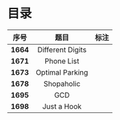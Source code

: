 # 目录

| 序号 | 题目 | 标注 |
| :-: | :-: | :-: |
| **1664** | Different Digits |  |
| **1671** | Phone List |  |
| **1673** | Optimal Parking |  |
| **1678** | Shopaholic |  |
| **1695** | GCD |  |
| **1698** | Just a Hook |  |
